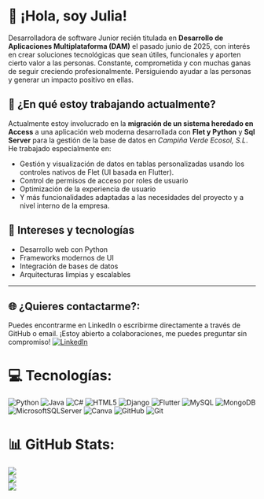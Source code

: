 # 👋 ¡Hola, soy Julia!
Desarrolladora de software Junior recién titulada en **Desarrollo de Aplicaciones Multiplataforma (DAM)** el pasado junio de 2025, con interés en crear soluciones tecnológicas que sean útiles, funcionales y aporten cierto valor a las personas. Constante, comprometida y con muchas ganas de seguir creciendo profesionalmente. Persiguiendo ayudar a las personas y generar un impacto positivo en ellas.

## 🚀 ¿En qué estoy trabajando actualmente?
Actualmente estoy involucrado en la **migración de un sistema heredado en Access** a una aplicación web moderna desarrollada con **Flet y Python** y **Sql Server** para la gestión de la base de datos en *Campiña Verde Ecosol, S.L*.  
He trabajado especialmente en:
- Gestión y visualización de datos en tablas personalizadas usando los controles nativos de Flet (UI basada en Flutter).
- Control de permisos de acceso por roles de usuario
- Optimización de la experiencia de usuario
- Y más funcionalidades adaptadas a las necesidades del proyecto y a nivel interno de la empresa.

## 🧠 Intereses y tecnologías
- Desarrollo web con Python
- Frameworks modernos de UI
- Integración de bases de datos
- Arquitecturas limpias y escalables
---
## 🌐 ¿Quieres contactarme?:
Puedes encontrarme en LinkedIn o escribirme directamente a través de GitHub o email. ¡Estoy abierto a colaboraciones, me puedes preguntar sin compromiso!
[![LinkedIn](https://img.shields.io/badge/LinkedIn-%230077B5.svg?logo=linkedin&logoColor=white)](https://linkedin.com/in/juliabujalancerodriguez)

# 💻 Tecnologías:
![Python](https://img.shields.io/badge/python-3670A0?style=for-the-badge&logo=python&logoColor=ffdd54) ![Java](https://img.shields.io/badge/java-%23ED8B00.svg?style=for-the-badge&logo=openjdk&logoColor=white) 
![C#](https://img.shields.io/badge/c%23-%23239120.svg?style=for-the-badge&logo=csharp&logoColor=white) ![HTML5](https://img.shields.io/badge/html5-%23E34F26.svg?style=for-the-badge&logo=html5&logoColor=white) 
![Django](https://img.shields.io/badge/django-%23092E20.svg?style=for-the-badge&logo=django&logoColor=white) ![Flutter](https://img.shields.io/badge/Flutter-%2302569B.svg?style=for-the-badge&logo=Flutter&logoColor=white) 
![MySQL](https://img.shields.io/badge/mysql-4479A1.svg?style=for-the-badge&logo=mysql&logoColor=white) ![MongoDB](https://img.shields.io/badge/MongoDB-%234ea94b.svg?style=for-the-badge&logo=mongodb&logoColor=white) ![MicrosoftSQLServer](https://img.shields.io/badge/Microsoft%20SQL%20Server-CC2927?style=for-the-badge&logo=microsoft%20sql%20server&logoColor=white) 
![Canva](https://img.shields.io/badge/Canva-%2300C4CC.svg?style=for-the-badge&logo=Canva&logoColor=white) ![GitHub](https://img.shields.io/badge/github-%23121011.svg?style=for-the-badge&logo=github&logoColor=white) 
![Git](https://img.shields.io/badge/git-%23F05033.svg?style=for-the-badge&logo=git&logoColor=white)
# 📊 GitHub Stats:
![](https://github-readme-stats.vercel.app/api?username=JuliaBujalanceRodriguez&theme=dark&hide_border=false&include_all_commits=true&count_private=true)<br/>
![](https://nirzak-streak-stats.vercel.app/?user=JuliaBujalanceRodriguez&theme=dark&hide_border=false)<br/>
![](https://github-readme-stats.vercel.app/api/top-langs/?username=JuliaBujalanceRodriguez&theme=dark&hide_border=false&include_all_commits=true&count_private=true&layout=compact)
